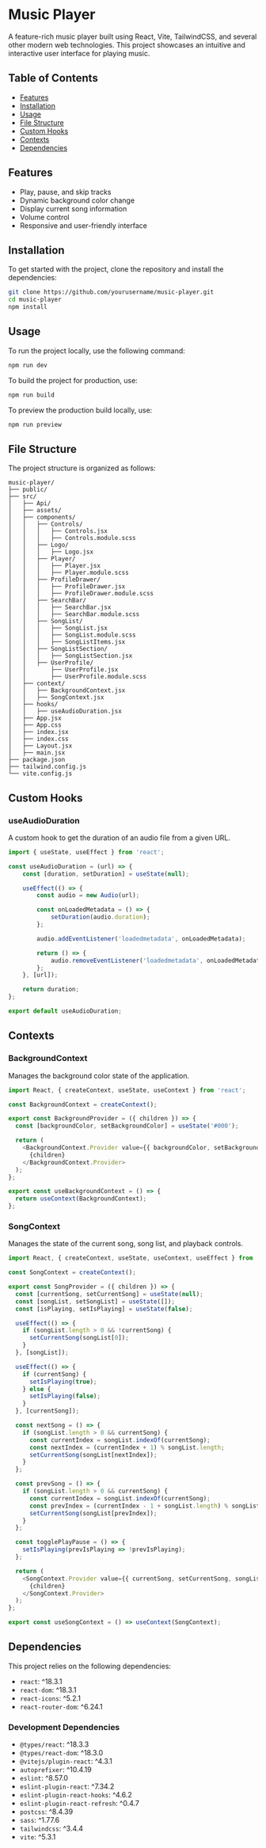 # Music Player

A feature-rich music player built using React, Vite, TailwindCSS, and several other modern web technologies. This project showcases an intuitive and interactive user interface for playing music.

## Table of Contents

- [Features](#features)
- [Installation](#installation)
- [Usage](#usage)
- [File Structure](#file-structure)
- [Custom Hooks](#custom-hooks)
- [Contexts](#contexts)
- [Dependencies](#dependencies)


## Features

- Play, pause, and skip tracks
- Dynamic background color change
- Display current song information
- Volume control
- Responsive and user-friendly interface

## Installation

To get started with the project, clone the repository and install the dependencies:

```bash
git clone https://github.com/yourusername/music-player.git
cd music-player
npm install
```

## Usage

To run the project locally, use the following command:

```bash
npm run dev
```

To build the project for production, use:

```bash
npm run build
```

To preview the production build locally, use:

```bash
npm run preview
```

## File Structure

The project structure is organized as follows:

```
music-player/
├── public/
├── src/
│   ├── Api/
│   ├── assets/
│   ├── components/
│   │   ├── Controls/
│   │   │   ├── Controls.jsx
│   │   │   ├── Controls.module.scss
│   │   ├── Logo/
│   │   │   ├── Logo.jsx
│   │   ├── Player/
│   │   │   ├── Player.jsx
│   │   │   ├── Player.module.scss
│   │   ├── ProfileDrawer/
│   │   │   ├── ProfileDrawer.jsx
│   │   │   ├── ProfileDrawer.module.scss
│   │   ├── SearchBar/
│   │   │   ├── SearchBar.jsx
│   │   │   ├── SearchBar.module.scss
│   │   ├── SongList/
│   │   │   ├── SongList.jsx
│   │   │   ├── SongList.module.scss
│   │   │   ├── SongListItems.jsx
│   │   ├── SongListSection/
│   │   │   ├── SongListSection.jsx
│   │   ├── UserProfile/
│   │       ├── UserProfile.jsx
│   │       ├── UserProfile.module.scss
│   ├── context/
│   │   ├── BackgroundContext.jsx
│   │   ├── SongContext.jsx
│   ├── hooks/
│   │   ├── useAudioDuration.jsx
│   ├── App.jsx
│   ├── App.css
│   ├── index.jsx
│   ├── index.css
│   ├── Layout.jsx
│   ├── main.jsx
├── package.json
├── tailwind.config.js
└── vite.config.js
```

## Custom Hooks

### useAudioDuration

A custom hook to get the duration of an audio file from a given URL.

```javascript
import { useState, useEffect } from 'react';

const useAudioDuration = (url) => {
    const [duration, setDuration] = useState(null);

    useEffect(() => {
        const audio = new Audio(url);

        const onLoadedMetadata = () => {
            setDuration(audio.duration);
        };

        audio.addEventListener('loadedmetadata', onLoadedMetadata);

        return () => {
            audio.removeEventListener('loadedmetadata', onLoadedMetadata);
        };
    }, [url]);

    return duration;
};

export default useAudioDuration;
```

## Contexts

### BackgroundContext

Manages the background color state of the application.

```javascript
import React, { createContext, useState, useContext } from 'react';

const BackgroundContext = createContext();

export const BackgroundProvider = ({ children }) => {
  const [backgroundColor, setBackgroundColor] = useState('#000'); 

  return (
    <BackgroundContext.Provider value={{ backgroundColor, setBackgroundColor }}>
      {children}
    </BackgroundContext.Provider>
  );
};

export const useBackgroundContext = () => {
  return useContext(BackgroundContext);
};
```

### SongContext

Manages the state of the current song, song list, and playback controls.

```javascript
import React, { createContext, useState, useContext, useEffect } from 'react';

const SongContext = createContext();

export const SongProvider = ({ children }) => {
  const [currentSong, setCurrentSong] = useState(null);
  const [songList, setSongList] = useState([]);
  const [isPlaying, setIsPlaying] = useState(false);

  useEffect(() => {
    if (songList.length > 0 && !currentSong) {
      setCurrentSong(songList[0]);
    }
  }, [songList]);

  useEffect(() => {
    if (currentSong) {
      setIsPlaying(true);
    } else {
      setIsPlaying(false);
    }
  }, [currentSong]);

  const nextSong = () => {
    if (songList.length > 0 && currentSong) {
      const currentIndex = songList.indexOf(currentSong);
      const nextIndex = (currentIndex + 1) % songList.length;
      setCurrentSong(songList[nextIndex]);
    }
  };

  const prevSong = () => {
    if (songList.length > 0 && currentSong) {
      const currentIndex = songList.indexOf(currentSong);
      const prevIndex = (currentIndex - 1 + songList.length) % songList.length;
      setCurrentSong(songList[prevIndex]);
    }
  };

  const togglePlayPause = () => {
    setIsPlaying(prevIsPlaying => !prevIsPlaying);
  };

  return (
    <SongContext.Provider value={{ currentSong, setCurrentSong, songList, setSongList, isPlaying, setIsPlaying, nextSong, prevSong, togglePlayPause }}>
      {children}
    </SongContext.Provider>
  );
};

export const useSongContext = () => useContext(SongContext);
```

## Dependencies

This project relies on the following dependencies:


- `react`: ^18.3.1
- `react-dom`: ^18.3.1
- `react-icons`: ^5.2.1
- `react-router-dom`: ^6.24.1

### Development Dependencies

- `@types/react`: ^18.3.3
- `@types/react-dom`: ^18.3.0
- `@vitejs/plugin-react`: ^4.3.1
- `autoprefixer`: ^10.4.19
- `eslint`: ^8.57.0
- `eslint-plugin-react`: ^7.34.2
- `eslint-plugin-react-hooks`: ^4.6.2
- `eslint-plugin-react-refresh`: ^0.4.7
- `postcss`: ^8.4.39
- `sass`: ^1.77.6
- `tailwindcss`: ^3.4.4
- `vite`: ^5.3.1

